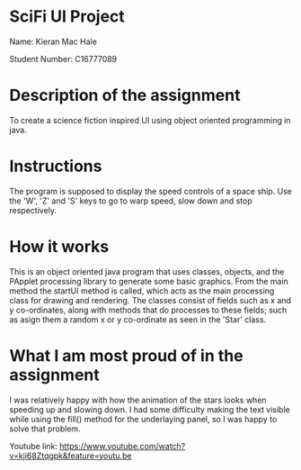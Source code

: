 # SciFi UI Project

Name: Kieran Mac Hale

Student Number: C16777089

# Description of the assignment
To create a science fiction inspired UI using object oriented programming in java.

# Instructions
The program is supposed to display the speed controls of a space ship. Use the 'W', 'Z' and 'S' keys to go to warp speed, slow down and stop respectively. 

# How it works
This is an object oriented java program that uses classes, objects, and the PApplet processing library to generate some basic graphics. From the main method the startUI method is called, which acts as the main processing class for drawing and rendering. The classes consist of fields such as x and y co-ordinates, along with methods that do processes to these fields; such as asign them a random x or y co-ordinate as seen in the 'Star' class. 

# What I am most proud of in the assignment
I was relatively happy with how the animation of the stars looks when speeding up and slowing down. I had some difficulty making the text visible while using the fill() method for the underlaying panel, so I was happy to solve that problem.

Youtube link: https://www.youtube.com/watch?v=kji68Ztqgpk&feature=youtu.be
